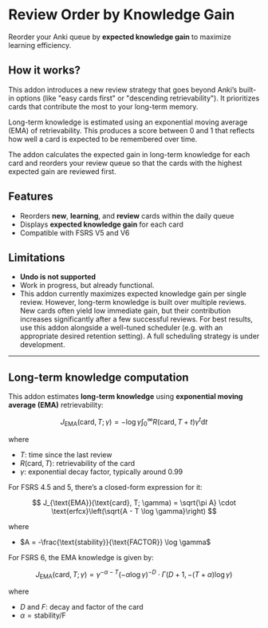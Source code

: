 # Review Order by Knowledge Gain

Reorder your Anki queue by **expected knowledge gain** to maximize learning efficiency.

## How it works?

This addon introduces a new review strategy that goes beyond Anki’s built-in options (like "easy cards first" or "descending retrievability"). It prioritizes cards that contribute the most to your long-term memory.

Long-term knowledge is estimated using an exponential moving average (EMA) of retrievability. This produces a score between 0 and 1 that reflects how well a card is expected to be remembered over time.

The addon calculates the expected gain in long-term knowledge for each card and reorders your review queue so that the cards with the highest expected gain are reviewed first.

## Features

- Reorders **new**, **learning**, and **review** cards within the daily queue
- Displays **expected knowledge gain** for each card
- Compatible with FSRS V5 and V6

## Limitations

- **Undo is not supported**
- Work in progress, but already functional.
- This addon currently maximizes expected knowledge gain per single review. However, long-term knowledge is built over multiple reviews. New cards often yield low immediate gain, but their contribution increases significantly after a few successful reviews. For best results, use this addon alongside a well-tuned scheduler (e.g. with an appropriate desired retention setting).
 A full scheduling strategy is under development.

---

## Long-term knowledge computation

This addon estimates **long-term knowledge** using **exponential moving average (EMA)** retrievability:

$$
J_{\text{EMA}}(\text{card}, T; \gamma) = -\log \gamma \int_{0}^{\infty} R(\text{card}, T + t) \gamma^t \mathrm{d}t
$$

where

* $T$: time since the last review
* $R(\text{card}, T)$: retrievability of the card
* $\gamma$: exponential decay factor, typically around 0.99

For FSRS 4.5 and 5, there’s a closed-form expression for it:

$$
J_{\text{EMA}}(\text{card}, T; \gamma) = \sqrt{\pi A} \cdot \text{erfcx}\left(\sqrt{A - T \log \gamma}\right)
$$

where

* $A = -\frac{\text{stability}}{\text{FACTOR}} \log \gamma$

For FSRS 6, the EMA knowledge is given by:

$$
J_{\text{EMA}}(\text{card}, T; \gamma) = \gamma^{-\alpha-T} (-\alpha\log\gamma)^{-D} \cdot \Gamma(D+1, -(T + \alpha)\log\gamma)
$$

where

* $D$ and $F$: decay and factor of the card
* $\alpha = \text{stability} / \text{F}$

